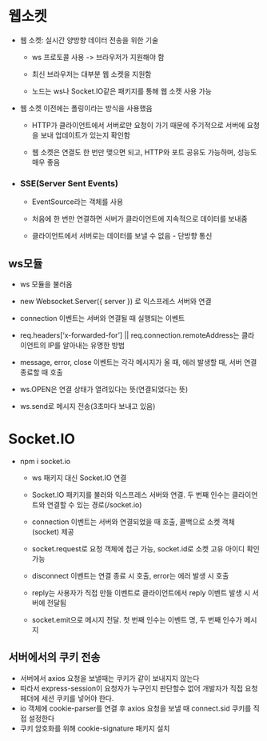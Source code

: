 # 웹소켓

* 웹 소켓: 실시간 양방향 데이터 전송을 위한 기술
  * ws 프로토콜 사용 -> 브라우저가 지원해야 함

  * 최신 브라우저는 대부분 웹 소켓을 지원함

  * 노드는 ws나 Socket.IO같은 패키지를 통해 웹 소켓 사용 가능

* 웹 소켓 이전에는 폴링이라는 방식을 사용했음
  * HTTP가 클라이언트에서 서버로만 요청이 가기 때문에 주기적으로 서버에 요청을 보내 업데이트가 있는지 확인함

  * 웹 소켓은 연결도 한 번만 맺으면 되고, HTTP와 포트 공유도 가능하며, 성능도 매우 좋음

* ### SSE(Server Sent Events)
  * EventSource라는 객체를 사용

  * 처음에 한 번만 연결하면 서버가 클라이언트에 지속적으로 데이터를 보내줌

  * 클라이언트에서 서버로는 데이터를 보낼 수 없음 - 단방향 통신

## ws모듈

* ws 모듈을 불러옴
* new Websocket.Server({ server }) 로 익스프레스 서버와 연결

* connection 이벤트는 서버와 연결될 때 실행되는 이벤트

* req.headers[‘x-forwarded-for’] || req.connection.remoteAddress는 클라이언트의 IP를 알아내는 유명한 방법

* message, error, close 이벤트는 각각 메시지가 올 때, 에러 발생할 때, 서버 연결 종료할 때 호출

* ws.OPEN은 연결 상태가 열려있다는 뜻(연결되었다는 뜻)

* ws.send로 메시지 전송(3초마다 보내고 있음)

# Socket.IO

* npm i socket.io

  * ws 패키지 대신 Socket.IO 연결
  
  * Socket.IO 패키지를 불러와 익스프레스 서버와 연결. 두 번째 인수는 클라이언트와 연결할 수 있는 경로(/socket.io)

  * connection 이벤트는 서버와 연결되었을 때 호출, 콜백으로 소켓 객체(socket) 제공

  * socket.request로 요청 객체에 접근 가능, socket.id로 소켓 고유 아이디 확인 가능

  * disconnect 이벤트는 연결 종료 시 호출, error는 에러 발생 시 호출

  * reply는 사용자가 직접 만들 이벤트로 클라이언트에서 reply 이벤트 발생 시 서버에 전달됨

  * socket.emit으로 메시지 전달. 첫 번째 인수는 이벤트 명, 두 번째 인수가 메시지

## 서버에서의 쿠키 전송

* 서버에서 axios 요청을 보낼때는 쿠키가 같이 보내지지 않는다
* 따라서 express-session이 요청자가 누구인지 판단할수 없어 개발자가 직접 요청 헤더에 세션 쿠키를 넣어야 한다.
* io 객체에 cookie-parser를 연결 후 axios 요청을 보낼 때 connect.sid 쿠키를 직접 설정한다
* 쿠키 암호화를 위해 cookie-signature 패키지 설치









